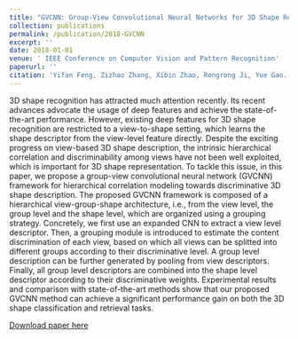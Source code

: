 ```yaml
---
title: "GVCNN: Group-View Convolutional Neural Networks for 3D Shape Recognition"
collection: publications
permalink: /publication/2018-GVCNN
excerpt: ''
date: 2018-01-01
venue: ' IEEE Conference on Computer Vision and Pattern Recognition'
paperurl: ''
citation: 'Yifan Feng, Zizhao Zhang, Xibin Zhao, Rongrong Ji, Yue Gao. &quot;GVCNN: Group-View Convolutional Neural Networks for 3D Shape Recognition.&quot; <i>IEEE Conference on Computer Vision and Pattern Recognition</i>, 2018, pp. 264-272.'
---
```

3D shape recognition has attracted much attention recently. Its recent advances advocate the usage of deep features and achieve the state-of-the-art performance. However, existing deep features for 3D shape recognition are restricted to a view-to-shape setting, which learns the shape descriptor from the view-level feature directly. Despite the exciting progress on view-based 3D shape description, the intrinsic hierarchical correlation and discriminability among views have not been well exploited, which is important for 3D shape representation. To tackle this issue, in this paper, we propose a group-view convolutional neural network (GVCNN) framework for hierarchical correlation modeling towards discriminative 3D shape description. The proposed GVCNN framework is composed of a hierarchical view-group-shape architecture, i.e., from the view level, the group level and the shape level, which are organized using a grouping strategy. Concretely, we first use an expanded CNN to extract a view level descriptor. Then, a grouping module is introduced to estimate the content discrimination of each view, based on which all views can be splitted into different groups according to their discriminative level. A group level description can be further generated by pooling from view descriptors. Finally, all group level descriptors are combined into the shape level descriptor according to their discriminative weights. Experimental results and comparison with state-of-the-art methods show that our proposed GVCNN method can achieve a significant performance gain on both the 3D shape classification and retrieval tasks.

[Download paper here](http://openaccess.thecvf.com/content_cvpr_2018/papers/Feng_GVCNN_Group-View_Convolutional_CVPR_2018_paper.pdf)
